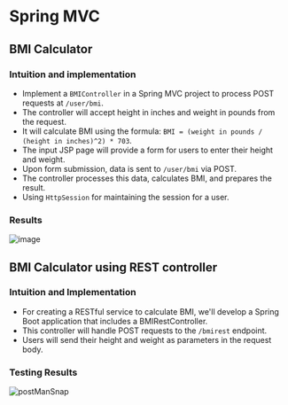 # Spring MVC

## BMI Calculator

### Intuition and implementation 
- Implement a `BMIController` in a Spring MVC project to process POST requests at `/user/bmi`.
- The controller will accept height in inches and weight in pounds from the request.
- It will calculate BMI using the formula: `BMI = (weight in pounds / (height in inches)^2) * 703`.
- The input JSP page will provide a form for users to enter their height and weight.
- Upon form submission, data is sent to `/user/bmi` via POST.
- The controller processes this data, calculates BMI, and prepares the result.
- Using `HttpSession` for maintaining the session for a user.
### Results
![image](https://github.com/sivasaianjur1412/springmvc/assets/156273955/1511d282-d7d7-4836-8816-82c8944c3827)


## BMI Calculator using REST controller

### Intuition and Implementation
- For creating a RESTful service to calculate BMI, we'll develop a Spring Boot application that includes a BMIRestController.
- This controller will handle POST requests to the `/bmirest` endpoint.
- Users will send their height and weight as parameters in the request body.
  
### Testing Results
![postManSnap](https://github.com/sivasaianjur1412/springmvc/assets/156273955/d8cdb921-b974-47ce-bd22-a2b13a27052a)
